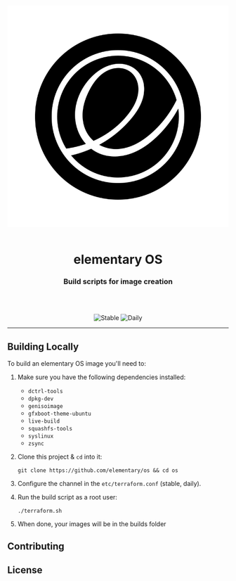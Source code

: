 <div align="center">
  <a href="https://elementary.io" align="center">
    <center align="center">
      <img src="https://raw.githubusercontent.com/elementary/brand/master/logomark-black.png" alt="elementary" align="center">
    </center>
  </a>
  <br>
  <h1 align="center"><center>elementary OS</center></h1>
  <h3 align="center"><center>Build scripts for image creation</center></h3>
  <br>
  <br>
</div>

<p align="center">
  <img src="https://github.com/elementary/os/workflows/stable/badge.svg" alt="Stable">
  <img src="https://github.com/elementary/os/workflows/daily/badge.svg" alt="Daily">
</p>

---

## Building Locally

To build an elementary OS image you'll need to:

 1) Make sure you have the following dependencies installed:

    * `dctrl-tools`
    * `dpkg-dev`
    * `genisoimage`
    * `gfxboot-theme-ubuntu`
    * `live-build`
    * `squashfs-tools`
    * `syslinux`
    * `zsync`

 2) Clone this project & `cd` into it:

    ```
    git clone https://github.com/elementary/os && cd os
    ```

 3) Configure the channel in the `etc/terraform.conf` (stable, daily).

 4) Run the build script as a root user:

    ```
    ./terraform.sh
    ```

 5) When done, your images will be in the builds folder

## Contributing

## License
